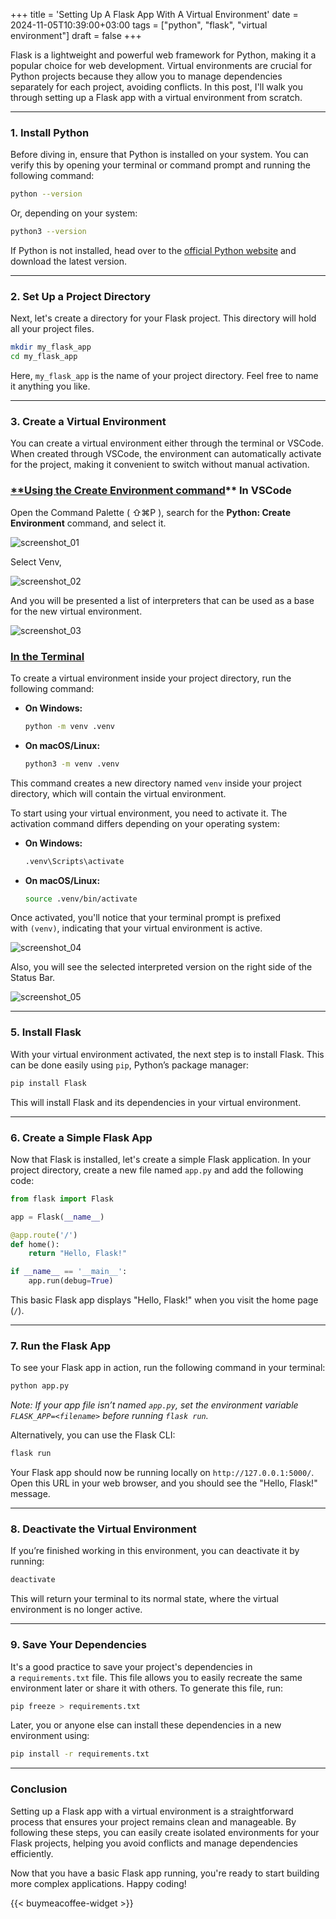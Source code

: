 +++
title = 'Setting Up A Flask App With A Virtual Environment'
date  = 2024-11-05T10:39:00+03:00
tags  = ["python", "flask", "virtual environment"]
draft = false
+++

Flask is a lightweight and powerful web framework for Python, making it a popular choice for web development. Virtual environments are crucial for Python projects because they allow you to manage dependencies separately for each project, avoiding conflicts. In this post, I'll walk you through setting up a Flask app with a virtual environment from scratch.

---

### **1. Install Python**

Before diving in, ensure that Python is installed on your system. You can verify this by opening your terminal or command prompt and running the following command:

```bash
python --version
```

Or, depending on your system:

```bash
python3 --version
```

If Python is not installed, head over to the [official Python website](https://www.python.org/downloads/) and download the latest version.

---

### **2. Set Up a Project Directory**

Next, let's create a directory for your Flask project. This directory will hold all your project files.

```bash
mkdir my_flask_app
cd my_flask_app
```

Here, `my_flask_app` is the name of your project directory. Feel free to name it anything you like.

---

### **3. Create a Virtual Environment**

You can create a virtual environment either through the terminal or VSCode. When created through VSCode, the environment can automatically activate for the project, making it convenient to switch without manual activation.

### [**Using the Create Environment command](https://code.visualstudio.com/docs/python/environments#_using-the-create-environment-command)** In VSCode

Open the Command Palette ( ⇧⌘P ), search for the **Python: Create Environment** command, and select it.

![screenshot_01](../screenshot_01.webp)

Select Venv,

![screenshot_02](../screenshot_02.webp)

And you will be presented a list of interpreters that can be used as a base for the new virtual environment. 

![screenshot_03](../screenshot_03.webp)

### [In the Terminal](https://code.visualstudio.com/docs/python/environments#_create-a-virtual-environment-in-the-terminal)

To create a virtual environment inside your project directory, run the following command:

- **On Windows:**
    
    ```bash
    python -m venv .venv
    ```
    
- **On macOS/Linux:**
    
    ```bash
    python3 -m venv .venv
    ```
    

This command creates a new directory named `venv` inside your project directory, which will contain the virtual environment.

To start using your virtual environment, you need to activate it. The activation command differs depending on your operating system:

- **On Windows:**
    
    ```bash
    .venv\Scripts\activate
    ```
    
- **On macOS/Linux:**
    
    ```bash
    source .venv/bin/activate
    ```
    

Once activated, you'll notice that your terminal prompt is prefixed with `(venv)`, indicating that your virtual environment is active.

![screenshot_04](../screenshot_04.webp)

Also, you will see the selected interpreted version on the right side of the Status Bar.

![screenshot_05](../screenshot_05.webp)

---

### **5. Install Flask**

With your virtual environment activated, the next step is to install Flask. This can be done easily using `pip`, Python’s package manager:

```bash
pip install Flask
```

This will install Flask and its dependencies in your virtual environment.

---

### **6. Create a Simple Flask App**

Now that Flask is installed, let's create a simple Flask application. In your project directory, create a new file named `app.py` and add the following code:

```python
from flask import Flask

app = Flask(__name__)

@app.route('/')
def home():
    return "Hello, Flask!"

if __name__ == '__main__':
    app.run(debug=True)
```

This basic Flask app displays "Hello, Flask!" when you visit the home page (`/`).

---

### **7. Run the Flask App**

To see your Flask app in action, run the following command in your terminal:

```bash
python app.py
```

*Note: If your app file isn’t named `app.py`, set the environment variable `FLASK_APP=<filename>` before running `flask run`.*

Alternatively, you can use the Flask CLI:

```bash
flask run
```

Your Flask app should now be running locally on `http://127.0.0.1:5000/`. Open this URL in your web browser, and you should see the "Hello, Flask!" message.

---

### **8. Deactivate the Virtual Environment**

If you’re finished working in this environment, you can deactivate it by running:

```bash
deactivate
```

This will return your terminal to its normal state, where the virtual environment is no longer active.

---

### **9. Save Your Dependencies**

It's a good practice to save your project's dependencies in a `requirements.txt` file. This file allows you to easily recreate the same environment later or share it with others. To generate this file, run:

```bash
pip freeze > requirements.txt
```

Later, you or anyone else can install these dependencies in a new environment using:

```bash
pip install -r requirements.txt
```

---

### Conclusion

Setting up a Flask app with a virtual environment is a straightforward process that ensures your project remains clean and manageable. By following these steps, you can easily create isolated environments for your Flask projects, helping you avoid conflicts and manage dependencies efficiently.

Now that you have a basic Flask app running, you're ready to start building more complex applications. Happy coding!

{{< buymeacoffee-widget >}}
